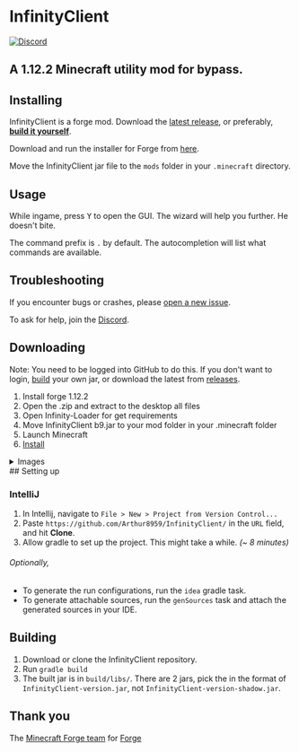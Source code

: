 # InfinityClient
[![Discord](https://img.shields.io/badge/chat-on%20discord-brightgreen.svg)](https://discord.gg/P3YvxxE5Dt)

## A 1.12.2 Minecraft utility mod for bypass.

## Installing

InfinityClient is a forge mod. Download the [latest release](#downloading), or preferably, [**build it yourself**](#building). 

Download and run the installer for Forge from [here](https://files.minecraftforge.net/net/minecraftforge/forge/index_1.12.2.html).

Move the InfinityClient jar file to the `mods` folder in your `.minecraft` directory.

## Usage

While ingame, press <kbd>Y</kbd> to open the GUI. The wizard will help you further. He doesn't bite.

The command prefix is `.` by default. The autocompletion will list what commands are available.

## Troubleshooting
If you encounter bugs or crashes, please [open a new issue](../../issues/new/choose).

To ask for help, join the [Discord](https://discord.gg/P3YvxxE5Dt).

## Downloading

Note: You need to be logged into GitHub to do this. If you don't want to login, [build](#building) your own jar, or download the latest from [releases](https://github.com/Arthur8959/InfinityClient/releases/latest). 

1. Install forge 1.12.2
2. Open the .zip and extract to the desktop all files
3. Open Infinity-Loader for get requirements
3. Move InfinityClient b9.jar to your mod folder in your .minecraft folder
4. Launch Minecraft
5. [Install](#installing)

<details>
 <summary>Images</summary>

 ![downloading](.github/IMAGES/downloading.png)

</details>
## Setting up

### IntelliJ
1. In Intellij, navigate to `File > New > Project from Version Control...`
2. Paste `https://github.com/Arthur8959/InfinityClient/` in the `URL` field, and hit **Clone**.
3. Allow gradle to set up the project. This might take a while. *(~ 8 minutes)*

###### Optionally,
* To generate the run configurations, run the `idea` gradle task.
* To generate attachable sources, run the `genSources` task and attach the generated sources in your IDE.

## Building

1. Download or clone the InfinityClient repository.
2. Run `gradle build`
3. The built jar is in `build/libs/`. There are 2 jars, pick the in the format of `InfinityClient-version.jar`, not `InfinityClient-version-shadow.jar`.


## Thank you

The [Minecraft Forge team](https://github.com/MinecraftForge) for [Forge](https://files.minecraftforge.net/)
